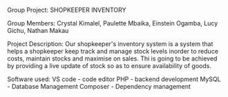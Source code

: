 Group Project: SHOPKEEPER INVENTORY

Group Members:
Crystal Kimalel,
Paulette Mbaika,
Einstein Ogamba,
Lucy Gichu,
Nathan Makau

Project Description:
Our shopkeeper's inventory system is a system that helps a shopkeeper keep track and manage stock levels inorder to reduce costs, maintain stocks and maximise on sales. Thi is going to be achieved by providing a live update of stock so as to ensure availability of goods.

Software used:
VS code - code editor
PHP - backend development
MySQL - Database Management
Composer - Dependency management



